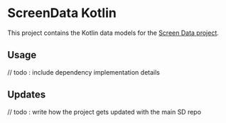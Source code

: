 # ScreenData Kotlin

This project contains the Kotlin data models for the [Screen Data project](https://serverdriven.github.io/ScreenData/).

## Usage

// todo : include dependency implementation details


## Updates

// todo : write how the project gets updated with the main SD repo
